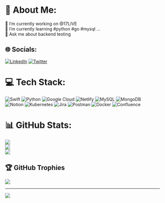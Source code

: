 # 💫 About Me:
🔭 I’m currently working on @17LIVE<br>🌱 I’m currently learning #python #go #mysql ...<br>💬 Ask me about backend testing


## 🌐 Socials:
[![LinkedIn](https://img.shields.io/badge/LinkedIn-%230077B5.svg?logo=linkedin&logoColor=white)](https://linkedin.com/in/jiacw) [![Twitter](https://img.shields.io/badge/Twitter-%231DA1F2.svg?logo=Twitter&logoColor=white)](https://twitter.com/jiacwjcw) 

# 💻 Tech Stack:
![Swift](https://img.shields.io/badge/swift-F54A2A?style=flat&logo=swift&logoColor=white) ![Python](https://img.shields.io/badge/python-3670A0?style=flat&logo=python&logoColor=ffdd54) ![Google Cloud](https://img.shields.io/badge/Google%20Cloud-%234285F4.svg?style=flat&logo=google-cloud&logoColor=white) ![Netlify](https://img.shields.io/badge/netlify-%23000000.svg?style=flat&logo=netlify&logoColor=#00C7B7) ![MySQL](https://img.shields.io/badge/mysql-%2300f.svg?style=flat&logo=mysql&logoColor=white) ![MongoDB](https://img.shields.io/badge/MongoDB-%234ea94b.svg?style=flat&logo=mongodb&logoColor=white) ![Notion](https://img.shields.io/badge/Notion-%23000000.svg?style=flat&logo=notion&logoColor=white) ![Kubernetes](https://img.shields.io/badge/kubernetes-%23326ce5.svg?style=flat&logo=kubernetes&logoColor=white) ![Jira](https://img.shields.io/badge/jira-%230A0FFF.svg?style=flat&logo=jira&logoColor=white) ![Postman](https://img.shields.io/badge/Postman-FF6C37?style=flat&logo=postman&logoColor=white) ![Docker](https://img.shields.io/badge/docker-%230db7ed.svg?style=flat&logo=docker&logoColor=white) ![Confluence](https://img.shields.io/badge/confluence-%23172BF4.svg?style=flat&logo=confluence&logoColor=white)
# 📊 GitHub Stats:
![](https://github-readme-stats.vercel.app/api?username=jiacwjcw&theme=monokai&hide_border=false&include_all_commits=false&count_private=true)<br/>
![](https://github-readme-streak-stats.herokuapp.com/?user=jiacwjcw&theme=monokai&hide_border=false)<br/>
![](https://github-readme-stats.vercel.app/api/top-langs/?username=jiacwjcw&theme=monokai&hide_border=false&include_all_commits=false&count_private=true&layout=compact)

## 🏆 GitHub Trophies
![](https://github-profile-trophy.vercel.app/?username=jiacwjcw&theme=monokai&no-frame=false&no-bg=false&margin-w=4)

---
[![](https://visitcount.itsvg.in/api?id=jiacwjcw&icon=0&color=0)](https://visitcount.itsvg.in)

